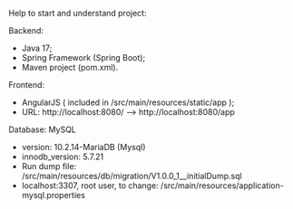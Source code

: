 Help to start and understand project:

Backend: 
 * Java 17;
 * Spring Framework (Spring Boot); 
 * Maven project (pom.xml).

Frontend: 
 * AngularJS ( included in /src/main/resources/static/app );
 * URL: http://localhost:8080/ --> http://localhost:8080/app

Database: MySQL
 * version: 10.2.14-MariaDB (Mysql)
 * innodb_version: 5.7.21
 * Run dump file: /src/main/resources/db/migration/V1.0.0_1__initialDump.sql
 * localhost:3307, root user, to change: /src/main/resources/application-mysql.properties
